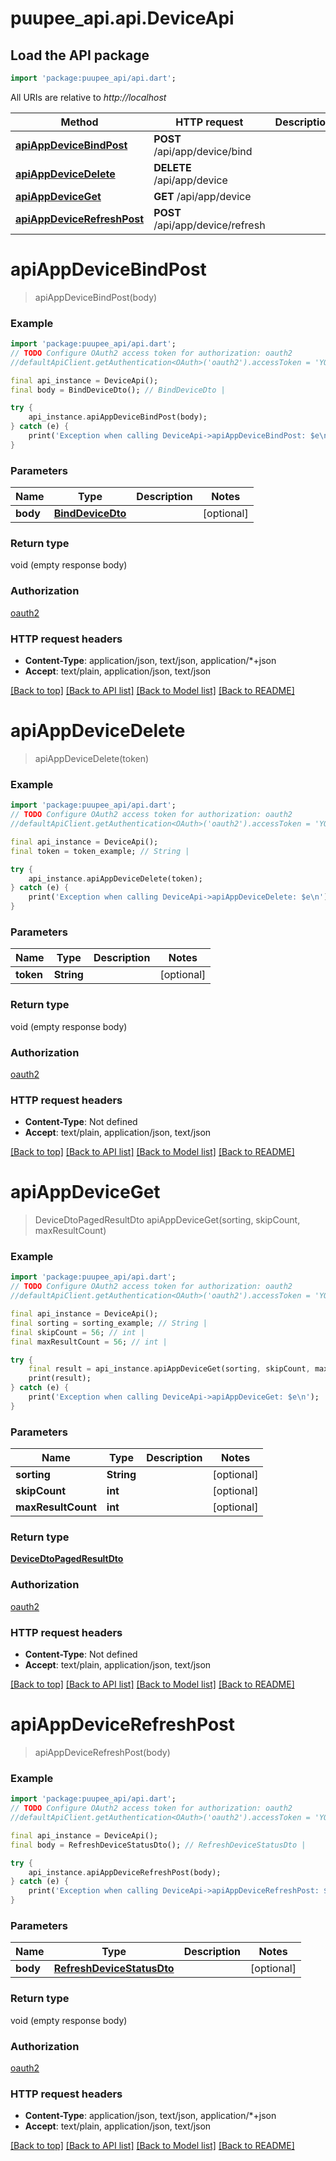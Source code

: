 # puupee_api.api.DeviceApi

## Load the API package
```dart
import 'package:puupee_api/api.dart';
```

All URIs are relative to *http://localhost*

Method | HTTP request | Description
------------- | ------------- | -------------
[**apiAppDeviceBindPost**](DeviceApi.md#apiappdevicebindpost) | **POST** /api/app/device/bind | 
[**apiAppDeviceDelete**](DeviceApi.md#apiappdevicedelete) | **DELETE** /api/app/device | 
[**apiAppDeviceGet**](DeviceApi.md#apiappdeviceget) | **GET** /api/app/device | 
[**apiAppDeviceRefreshPost**](DeviceApi.md#apiappdevicerefreshpost) | **POST** /api/app/device/refresh | 


# **apiAppDeviceBindPost**
> apiAppDeviceBindPost(body)



### Example
```dart
import 'package:puupee_api/api.dart';
// TODO Configure OAuth2 access token for authorization: oauth2
//defaultApiClient.getAuthentication<OAuth>('oauth2').accessToken = 'YOUR_ACCESS_TOKEN';

final api_instance = DeviceApi();
final body = BindDeviceDto(); // BindDeviceDto | 

try {
    api_instance.apiAppDeviceBindPost(body);
} catch (e) {
    print('Exception when calling DeviceApi->apiAppDeviceBindPost: $e\n');
}
```

### Parameters

Name | Type | Description  | Notes
------------- | ------------- | ------------- | -------------
 **body** | [**BindDeviceDto**](BindDeviceDto.md)|  | [optional] 

### Return type

void (empty response body)

### Authorization

[oauth2](../README.md#oauth2)

### HTTP request headers

 - **Content-Type**: application/json, text/json, application/*+json
 - **Accept**: text/plain, application/json, text/json

[[Back to top]](#) [[Back to API list]](../README.md#documentation-for-api-endpoints) [[Back to Model list]](../README.md#documentation-for-models) [[Back to README]](../README.md)

# **apiAppDeviceDelete**
> apiAppDeviceDelete(token)



### Example
```dart
import 'package:puupee_api/api.dart';
// TODO Configure OAuth2 access token for authorization: oauth2
//defaultApiClient.getAuthentication<OAuth>('oauth2').accessToken = 'YOUR_ACCESS_TOKEN';

final api_instance = DeviceApi();
final token = token_example; // String | 

try {
    api_instance.apiAppDeviceDelete(token);
} catch (e) {
    print('Exception when calling DeviceApi->apiAppDeviceDelete: $e\n');
}
```

### Parameters

Name | Type | Description  | Notes
------------- | ------------- | ------------- | -------------
 **token** | **String**|  | [optional] 

### Return type

void (empty response body)

### Authorization

[oauth2](../README.md#oauth2)

### HTTP request headers

 - **Content-Type**: Not defined
 - **Accept**: text/plain, application/json, text/json

[[Back to top]](#) [[Back to API list]](../README.md#documentation-for-api-endpoints) [[Back to Model list]](../README.md#documentation-for-models) [[Back to README]](../README.md)

# **apiAppDeviceGet**
> DeviceDtoPagedResultDto apiAppDeviceGet(sorting, skipCount, maxResultCount)



### Example
```dart
import 'package:puupee_api/api.dart';
// TODO Configure OAuth2 access token for authorization: oauth2
//defaultApiClient.getAuthentication<OAuth>('oauth2').accessToken = 'YOUR_ACCESS_TOKEN';

final api_instance = DeviceApi();
final sorting = sorting_example; // String | 
final skipCount = 56; // int | 
final maxResultCount = 56; // int | 

try {
    final result = api_instance.apiAppDeviceGet(sorting, skipCount, maxResultCount);
    print(result);
} catch (e) {
    print('Exception when calling DeviceApi->apiAppDeviceGet: $e\n');
}
```

### Parameters

Name | Type | Description  | Notes
------------- | ------------- | ------------- | -------------
 **sorting** | **String**|  | [optional] 
 **skipCount** | **int**|  | [optional] 
 **maxResultCount** | **int**|  | [optional] 

### Return type

[**DeviceDtoPagedResultDto**](DeviceDtoPagedResultDto.md)

### Authorization

[oauth2](../README.md#oauth2)

### HTTP request headers

 - **Content-Type**: Not defined
 - **Accept**: text/plain, application/json, text/json

[[Back to top]](#) [[Back to API list]](../README.md#documentation-for-api-endpoints) [[Back to Model list]](../README.md#documentation-for-models) [[Back to README]](../README.md)

# **apiAppDeviceRefreshPost**
> apiAppDeviceRefreshPost(body)



### Example
```dart
import 'package:puupee_api/api.dart';
// TODO Configure OAuth2 access token for authorization: oauth2
//defaultApiClient.getAuthentication<OAuth>('oauth2').accessToken = 'YOUR_ACCESS_TOKEN';

final api_instance = DeviceApi();
final body = RefreshDeviceStatusDto(); // RefreshDeviceStatusDto | 

try {
    api_instance.apiAppDeviceRefreshPost(body);
} catch (e) {
    print('Exception when calling DeviceApi->apiAppDeviceRefreshPost: $e\n');
}
```

### Parameters

Name | Type | Description  | Notes
------------- | ------------- | ------------- | -------------
 **body** | [**RefreshDeviceStatusDto**](RefreshDeviceStatusDto.md)|  | [optional] 

### Return type

void (empty response body)

### Authorization

[oauth2](../README.md#oauth2)

### HTTP request headers

 - **Content-Type**: application/json, text/json, application/*+json
 - **Accept**: text/plain, application/json, text/json

[[Back to top]](#) [[Back to API list]](../README.md#documentation-for-api-endpoints) [[Back to Model list]](../README.md#documentation-for-models) [[Back to README]](../README.md)

